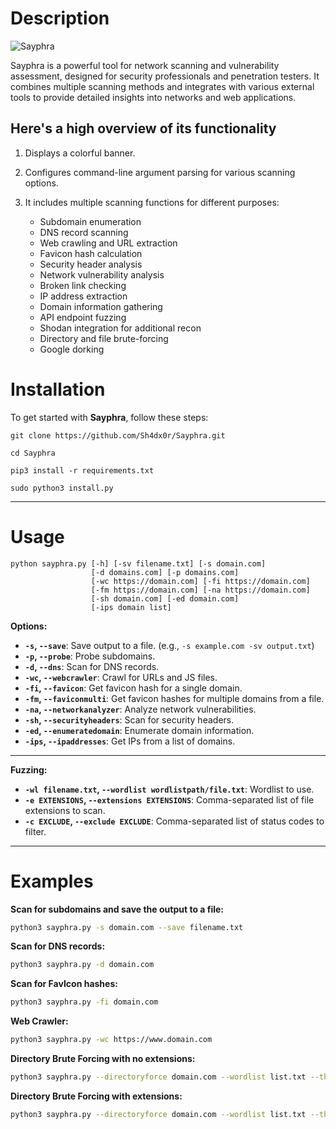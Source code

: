 # Description

![Sayphra](https://iili.io/dUby4nt.png)

Sayphra is a powerful tool for network scanning and vulnerability assessment, designed for security professionals and penetration testers. It combines multiple scanning methods and integrates with various external tools to provide detailed insights into networks and web applications.

## Here's a high overview of its functionality

1. Displays a colorful banner.

2. Configures command-line argument parsing for various scanning options.

3. It includes multiple scanning functions for different purposes:
   - Subdomain enumeration
   - DNS record scanning
   - Web crawling and URL extraction
   - Favicon hash calculation
   - Security header analysis
   - Network vulnerability analysis
   - Broken link checking
   - IP address extraction
   - Domain information gathering
   - API endpoint fuzzing
   - Shodan integration for additional recon
   - Directory and file brute-forcing
   - Google dorking

# Installation

To get started with **Sayphra**, follow these steps:

```
git clone https://github.com/Sh4dx0r/Sayphra.git

cd Sayphra

pip3 install -r requirements.txt

sudo python3 install.py
```
---

# Usage
```
python sayphra.py [-h] [-sv filename.txt] [-s domain.com] 
                  [-d domains.com] [-p domains.com] 
                  [-wc https://domain.com] [-fi https://domain.com] 
                  [-fm https://domain.com] [-na https://domain.com] 
                  [-sh domain.com] [-ed domain.com] 
                  [-ips domain list]
```

**Options:**

- **`-s`, `--save`**: Save output to a file. (e.g., `-s example.com -sv output.txt`)
- **`-p`, `--probe`**: Probe subdomains.
- **`-d`, `--dns`**: Scan for DNS records.
- **`-wc`, `--webcrawler`**: Crawl for URLs and JS files.
- **`-fi`, `--favicon`**: Get favicon hash for a single domain.
- **`-fm`, `--faviconmulti`**: Get favicon hashes for multiple domains from a file.
- **`-na`, `--networkanalyzer`**: Analyze network vulnerabilities.
- **`-sh`, `--securityheaders`**: Scan for security headers.
- **`-ed`, `--enumeratedomain`**: Enumerate domain information.
- **`-ips`, `--ipaddresses`**: Get IPs from a list of domains.

---

**Fuzzing:**

- **`-wl filename.txt`, `--wordlist wordlistpath/file.txt`**: Wordlist to use.
- **`-e EXTENSIONS`, `--extensions EXTENSIONS`**: Comma-separated list of file extensions to scan.
- **`-c EXCLUDE`, `--exclude EXCLUDE`**: Comma-separated list of status codes to filter.

---

# Examples

**Scan for subdomains and save the output to a file:**

```bash
python3 sayphra.py -s domain.com --save filename.txt
```

**Scan for DNS records:**

```bash
python3 sayphra.py -d domain.com
```

**Scan for FavIcon hashes:**

```bash
python3 sayphra.py -fi domain.com
```

**Web Crawler:**

```bash
python3 sayphra.py -wc https://www.domain.com
```

**Directory Brute Forcing with no extensions:**

```bash
python3 sayphra.py --directoryforce domain.com --wordlist list.txt --threads 50 -c 404,403
```

**Directory Brute Forcing with extensions:**

```bash
python3 sayphra.py --directoryforce domain.com --wordlist list.txt --threads 50 -e php,txt,html -c 404,403
```
